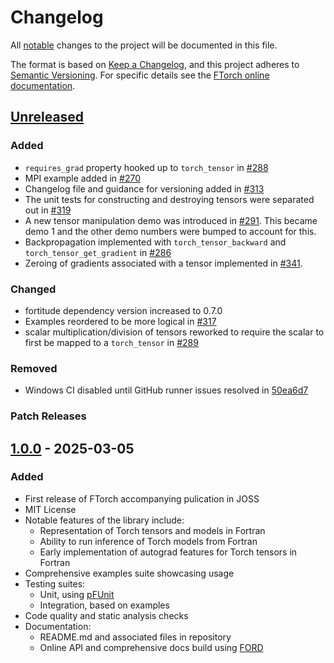 # Changelog

All [notable](https://cambridge-iccs.github.io/FTorch/page/developer.html#versioning-and-changelog)
changes to the project will be documented in this file.

The format is based on [Keep a Changelog](https://keepachangelog.com/en/1.1.0/),
and this project adheres to [Semantic Versioning](https://semver.org/spec/v2.0.0.html).
For specific details see the [FTorch online documentation](https://cambridge-iccs.github.io/FTorch/page/developer.html#versioning-and-changelog).

## [Unreleased](https://github.com/Cambridge-ICCS/FTorch/compare/v1.0.0...HEAD)

### Added

- `requires_grad` property hooked up to `torch_tensor` in [#288](https://github.com/Cambridge-ICCS/FTorch/pull/288)
- MPI example added in [#270](https://github.com/Cambridge-ICCS/FTorch/pull/270)
- Changelog file and guidance for versioning added in [#313](https://github.com/Cambridge-ICCS/FTorch/pull/313)
- The unit tests for constructing and destroying tensors were separated out in
  [#319](https://github.com/Cambridge-ICCS/FTorch/pull/319)
- A new tensor manipulation demo was introduced in [#291](https://github.com/Cambridge-ICCS/FTorch/pull/291).
  This became demo 1 and the other demo numbers were bumped to account for this.
- Backpropagation implemented with `torch_tensor_backward` and
  `torch_tensor_get_gradient` in [#286](https://github.com/Cambridge-ICCS/FTorch/pull/286)
- Zeroing of gradients associated with a tensor implemented in
  [#341](https://github.com/Cambridge-ICCS/FTorch/pull/341).

### Changed

- fortitude dependency version increased to 0.7.0
- Examples reordered to be more logical in [#317](https://github.com/Cambridge-ICCS/FTorch/pull/317)
- scalar multiplication/division of tensors reworked to require the scalar to first be mapped to a `torch_tensor` in [#289](https://github.com/Cambridge-ICCS/FTorch/pull/289)

### Removed

- Windows CI disabled until GitHub runner issues resolved in [50ea6d7](https://github.com/Cambridge-ICCS/FTorch/commit/50ea6d78d79ebe638ebe597e745c015549f12a61)

### Patch Releases


## [1.0.0](https://github.com/Cambridge-ICCS/FTorch/releases/tag/v1.0.0) - 2025-03-05

### Added

- First release of FTorch accompanying pulication in JOSS
- MIT License
- Notable features of the library include:
  - Representation of Torch tensors and models in Fortran
  - Ability to run inference of Torch models from Fortran
  - Early implementation of autograd features for Torch tensors in Fortran
- Comprehensive examples suite showcasing usage
- Testing suites:
  - Unit, using [pFUnit](https://github.com/Goddard-Fortran-Ecosystem/pFUnit)
  - Integration, based on examples
- Code quality and static analysis checks
- Documentation:
  - README.md and associated files in repository
  - Online API and comprehensive docs build using [FORD](https://forddocs.readthedocs.io/)
